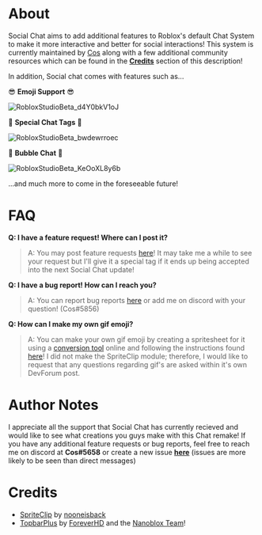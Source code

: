 # About

Social Chat aims to add additional features to Roblox's default Chat System to make it more interactive and better for social interactions! This system is currently maintained by [Cos](https://twitter.com/CosRBX) along with a few additional community resources which can be found in the [**Credits**](https://github.com/Cosmental/Social-Chat/edit/main/README.md#credit) section of this description!

In addition, Social chat comes with features such as...

😎 **Emoji Support** 😎

![RobloxStudioBeta_d4Y0bkV1oJ](https://user-images.githubusercontent.com/52884117/184375698-2133a73d-8055-465e-bc07-6222bbf4c901.gif)

👀 **Special Chat Tags** 👀

![RobloxStudioBeta_bwdewrroec](https://user-images.githubusercontent.com/52884117/184376085-92786c1c-8095-491d-8a46-1b77d5fa2914.gif)

💬 **Bubble Chat** 💬

![RobloxStudioBeta_KeOoXL8y6b](https://user-images.githubusercontent.com/52884117/184377358-6acb3b81-3d87-47ee-a32d-9bbca08e4d3f.gif)


...and much more to come in the foreseeable future!

# FAQ

**Q: I have a feature request! Where can I post it?**
> A: You may post feature requests [here](https://github.com/Cosmental/Social-Chat/issues/new)! It may take me a while to see your request but I'll give it a special tag if it ends up being accepted into the next Social Chat update!

**Q: I have a bug report! How can I reach you?**
> A: You can report bug reports [here](https://github.com/Cosmental/Social-Chat/issues) or add me on discord with your question! (Cos#5856)

**Q: How can I make my own gif emoji?**
> A: You can make your own gif emoji by creating a spritesheet for it using a [conversion tool](https://ezgif.com/gif-to-sprite) online and following the instructions found [here](https://devforum.roblox.com/t/spriteclip-sprite-sheet-animation-module/294195)! I did not make the SpriteClip module; therefore, I would like to request that any questions regarding gif's are asked within it's own DevForum post.

# Author Notes

I appreciate all the support that Social Chat has currently recieved and would like to see what creations you guys make with this Chat remake! If you have any additional feature requests or bug reports, feel free to reach me on discord at **Cos#5658** or create a new issue [**here**](https://github.com/Cosmental/Social-Chat/issues/new) (issues are more likely to be seen than direct messages)

# Credits

- [SpriteClip](https://devforum.roblox.com/t/spriteclip-sprite-sheet-animation-module/294195) by [nooneisback](https://www.roblox.com/users/24361425/profile)
- [TopbarPlus](https://devforum.roblox.com/t/topbarplus-v276-construct-intuitive-topbar-icons-customise-them-with-themes-dropdowns-captions-labels-and-much-more/1017485) by [ForeverHD](https://devforum.roblox.com/u/ForeverHD) and the [Nanoblox Team](https://www.roblox.com/groups/8141947/Nanoblox#!/about)!

